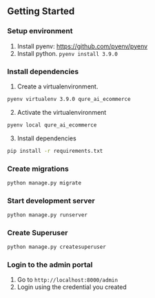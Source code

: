 ## Getting Started

### Setup environment

1. Install pyenv: https://github.com/pyenv/pyenv
2. Install python. `pyenv install 3.9.0`

### Install dependencies

1. Create a virtualenvironment.

```bash
pyenv virtualenv 3.9.0 qure_ai_ecommerce
```

2. Activate the virtualenvironment

```bash
pyenv local qure_ai_ecommerce
```

3. Install dependencies

```bash
pip install -r requirements.txt
```

### Create migrations

```bash
python manage.py migrate
```

### Start development server

```bash
python manage.py runserver
```

### Create Superuser

```bash
python manage.py createsuperuser
```

### Login to the admin portal

1. Go to `http://localhost:8000/admin`
2. Login using the credential you created
